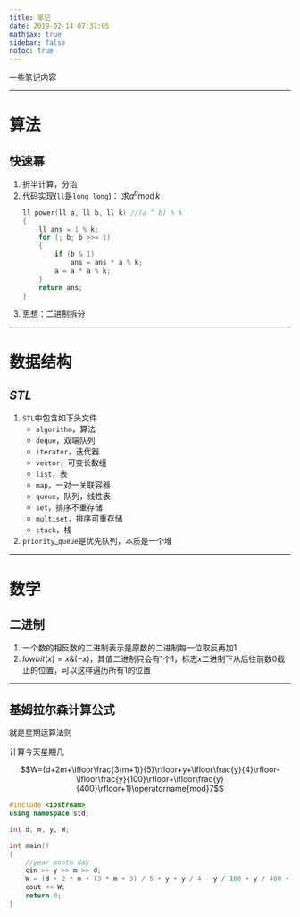 ```yaml
---
title: 笔记
date: 2019-02-14 07:37:05
mathjax: true
sidebar: false
notoc: true
---
```


一些笔记内容

---

# 算法

## 快速幂

1. 折半计算，分治
2. 代码实现(`ll`是`long long`)：
   求$a^b\operatorname{mod}k$
   ```cpp
   ll power(ll a, ll b, ll k) //(a ^ b) % k
   {
       ll ans = 1 % k;
       for (; b; b >>= 1)
       {
           if (b & 1)
               ans = ans * a % k;
           a = a * a % k;
       }
       return ans;
   }
   ```
3. 思想：二进制拆分

---

# 数据结构

## $STL$

1. $\mathtt{STL}$中包含如下头文件
   - $\mathtt{algorithm}$，算法
   - $\mathtt{deque}$，双端队列
   - $\mathtt{iterator}$，迭代器
   - $\mathtt{vector}$，可变长数组
   - $\mathtt{list}$，表
   - $\mathtt{map}$，一对一关联容器
   - $\mathtt{queue}$，队列，线性表
   - $\mathtt{set}$，排序不重存储
   - $\mathtt{multiset}$，排序可重存储
   - $\mathtt{stack}$，栈
2. $\mathtt{priority}$_$\mathtt{queue}$是优先队列，本质是一个堆

---

# 数学

## 二进制

1. 一个数的相反数的二进制表示是原数的二进制每一位取反再加$1$
2. $lowbit(x)=x$&$(-x)$，其值二进制只会有$1$个$1$，标志$x$二进制下从后往前数$0$截止的位置，可以这样遍历所有$1$的位置

---

## 基姆拉尔森计算公式

就是星期运算法则

计算今天星期几

$$W=(d+2m+\lfloor\frac{3(m+1)}{5}\rfloor+y+\lfloor\frac{y}{4}\rfloor-\lfloor\frac{y}{100}\rfloor+\lfloor\frac{y}{400}\rfloor+1)\operatorname{mod}7$$

```cpp
#include <iostream>
using namespace std;

int d, m, y, W;

int main()
{
    //year month day
    cin >> y >> m >> d;
    W = (d + 2 * m + (3 * m + 3) / 5 + y + y / 4 - y / 100 + y / 400 + 1) % 7;
    cout << W;
    return 0;
}
```
